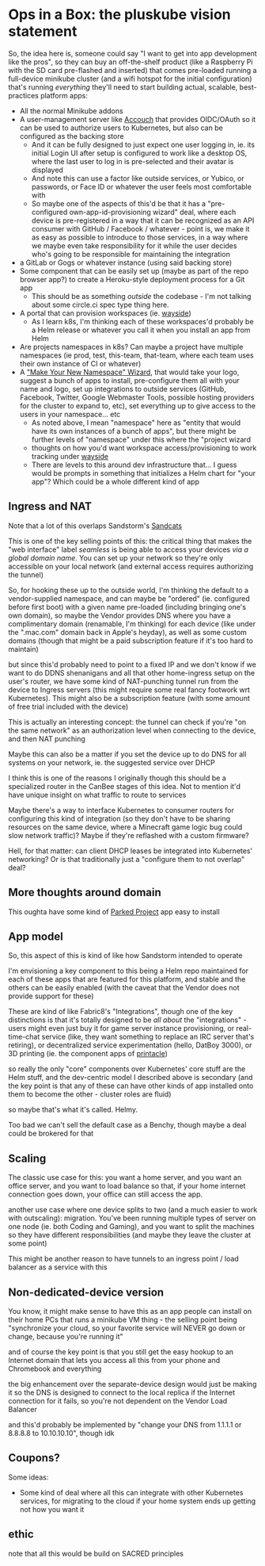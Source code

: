 # Ops in a Box: the pluskube vision statement

So, the idea here is, someone could say "I want to get into app development like the pros", so they can buy an off-the-shelf product (like a Raspberry Pi with the SD card pre-flashed and inserted) that comes pre-loaded running a full-device minikube cluster (and a wifi hotspot for the initial configuration) that's running *everything* they'll need to start building actual, scalable, best-practices platform apps:

- All the normal Minikube addons
- A user-management server like [Accouch](1ae14fdb-5356-456a-a12f-89513f3a50ef.md) that provides OIDC/OAuth so it can be used to authorize users to Kubernetes, but also can be configured as the backing store
  - And it can be fully designed to just expect one user logging in, ie. its initial Login UI after setup is configured to work like a desktop OS, where the last user to log in is pre-selected and their avatar is displayed
  - And note this can use a factor like outside services, or Yubico, or passwords, or Face ID or whatever the user feels most comfortable with
  - So maybe one of the aspects of this'd be that it has a "pre-configured own-app-id-provisioning wizard" deal, where each device is pre-registered in a way that it can be recognized as an API consumer with GitHub / Facebook / whatever - point is, we make it as easy as possible to introduce to those services, in a way where we maybe even take responsibility for it while the user decides who's going to be responsible for maintaining the integration
- a GitLab or Gogs or whatever instance (using said backing store)
- Some component that can be easily set up (maybe as part of the repo browser app?) to create a Heroku-style deployment process for a Git app
  - This should be as something *outside* the codebase - I'm not talking about some circle.ci spec type thing here.
- A portal that can provision workspaces (ie. [wayside](21af29aa-0dfe-4145-877f-7eb51e38f53e.md))
  - As I learn k8s, I'm thinking each of these workspaces'd probably be a Helm release or whatever you call it when you install an app from Helm
- Are projects namespaces in k8s? Can maybe a project have multiple namespaces (ie prod, test, this-team, that-team, where each team uses their own instance of CI or whatever)
- A ["Make Your New Namespace" Wizard](0350c64c-4975-42fc-91ca-92007cd9bcaa.md), that would take your logo, suggest a bunch of apps to install, pre-configure them all with your name and logo, set up integrations to outside services (GitHub, Facebook, Twitter, Google Webmaster Tools, possible hosting providers for the cluster to expand to, etc), set everything up to give access to the users in your namespace... etc
  - As noted above, I mean "namespace" here as "entity that would have its own instances of a bunch of apps", but there might be further levels of "namespace" under this where the "project wizard
  - thoughts on how you'd want workspace access/provisioning to work tracking under [wayside](21af29aa-0dfe-4145-877f-7eb51e38f53e.md)
  - There are levels to this around dev infrastructure that... I guess would be prompts in something that initializes a Helm chart for "your app"? Which could be a whole different kind of app

## Ingress and NAT

Note that a lot of this overlaps Sandstorm's [Sandcats](https://github.com/sandstorm-io/sandcats)

This is one of the key selling points of this: the critical thing that makes the "web interface" label *seamless* is being able to access your devices *via a global domain name*. You can set up your network so they're only accessible on your local network (and external access requires authorizing the tunnel)

So, for hooking these up to the outside world, I'm thinking the default to a vendor-supplied namespace, and can maybe be "ordered" (ie. configured before first boot) with a given name pre-loaded (including bringing one's own domain), so maybe the Vendor provides DNS where you have a complimentary domain (renamable, I'm thinking) for each device (like under the ".mac.com" domain back in Apple's heyday), as well as some custom domains (though that might be a paid subscription feature if it's too hard to maintain)

but since this'd probably need to point to a fixed IP and we don't know if we want to do DDNS shenanigans and all that other home-ingress setup on the user's router, we have some kind of NAT-punching tunnel run from the device to Ingress servers (this might require some real fancy footwork wrt Kubernetes). This might also be a subscription feature (with some amount of free trial included with the device)

This is actually an interesting concept: the tunnel can check if you're "on the same network" as an authorization level when connecting to the device, and then NAT punching

Maybe this can also be a matter if you set the device up to do DNS for all systems on your network, ie. the suggested service over DHCP

I think this is one of the reasons I originally though this should be a specialized router in the CanBee stages of this idea. Not to mention it'd have unique insight on what traffic to route to services

Maybe there's a way to interface Kubernetes to consumer routers for configuring this kind of integration (so they don't have to be sharing resources on the same device, where a Minecraft game logic bug could slow network traffic)? Maybe if they're reflashed with a custom firmware?

Hell, for that matter: can client DHCP leases be integrated into Kubernetes' networking? Or is that traditionally just a "configure them to not overlap" deal?

## More thoughts around domain

This oughta have some kind of [Parked Project](839f43ab-9033-4bd7-a0a6-291d26415d34.md) app easy to install

## App model

So, this aspect of this is kind of like how Sandstorm intended to operate

I'm envisioning a key component to this being a Helm repo maintained for each of these apps that are featured for this platform, and stable and the others can be easily enabled (with the caveat that the Vendor does not provide support for these)

These are kind of like Fabric8's "Integrations", though one of the key distinctions is that it's totally designed to be *all about* the "integrations" - users might even just buy it for game server instance provisioning, or real-time-chat service (like, they want something to replace an IRC server that's retiring), or decentralized service experimentation (hello, DatBoy 3000), or 3D printing (ie. the component apps of [printacle](d984a489-8c56-4665-a106-d6b4909319c8.md))

so really the only "core" components over Kubernetes' core stuff are the Helm stuff, and the dev-centric model I described above is secondary (and the key point is that any of these can have other kinds of app installed onto them to become the other - cluster roles are fluid)

so maybe that's what it's called. Helmy.

Too bad we can't sell the default case as a Benchy, though maybe a deal could be brokered for that

## Scaling

The classic use case for this: you want a home server, and you want an office server, and you want to load balance so that, if your home internet connection goes down, your office can still access the app.

another use case where one device splits to two (and a much easier to work with outscaling): migration. You've been running multiple types of server on one node (ie. both Coding and Gaming), and you want to split the machines so they have different responsibilities (and maybe they leave the cluster at some point)

This might be another reason to have tunnels to an ingress point / load balancer as a service with this

## Non-dedicated-device version

You know, it might make sense to have this as an app people can install on their home PCs that runs a minikube VM thing - the selling point being "synchronize your cloud, so your favorite service will NEVER go down or change, because you're running it"

and of course the key point is that you still get the easy hookup to an Internet domain that lets you access all this from your phone and Chromebook and everything

the big enhancement over the separate-device design would just be making it so the DNS is designed to connect to the local replica if the Internet connection for it fails, so you're not dependent on the Vendor Load Balancer

and this'd probably be implemented by "change your DNS from 1.1.1.1 or 8.8.8.8 to 10.10.10.10", though idk

## Coupons?

Some ideas:

- Some kind of deal where all this can integrate with other Kubernetes services, for migrating to the cloud if your home system ends up getting not how you want it

## ethic

note that all this would be build on SACRED principles
